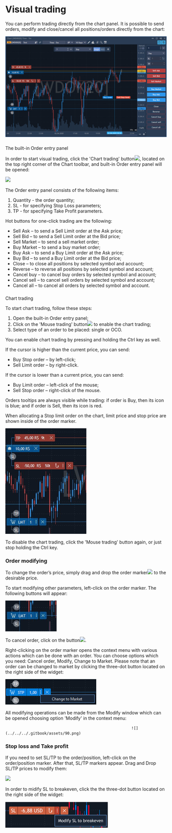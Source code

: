 # Visual trading


You can perform trading directly from the chart panel. It is possible to send orders, modify and close/cancel all positions/orders directly from the chart:

![](../../../.gitbook/assets/new1%20%2817%29.jpg)

### 
The built-in Order entry panel 

In order to start visual trading, click the 'Chart trading' button![](../../../.gitbook/assets/83.png), 
located on the top right corner of the Chart toolbar, and built-in Order entry panel will be opened:

![](../../../.gitbook/assets/84.png)

The Order entry panel consists of the following items:

1. Quantity - the order quantity;
2. SL - for specifying Stop Loss parameters;
3. TP - for specifying Take Profit parameters.

Hot buttons for one-click trading are the following:

* Sell Ask – to send a Sell Limit order at the Ask price;
* Sell Bid – to send a Sell Limit order at the Bid price;
* Sell Market – to send a sell market order;
* Buy Market – to send a buy market order;
* Buy Ask – to send a Buy Limit order at the Ask price;
* Buy Bid – to send a Buy Limit order at the Bid price;
* Close – to close all positions by selected symbol and account;
* Reverse – to reverse all positions by selected symbol and account;
* Cancel buy – to cancel buy orders by selected symbol and account;
* Cancel sell – to cancel sell orders by selected symbol and account;
* Cancel all – to cancel all orders by selected symbol and account.

### 
Chart trading

To start chart trading, follow these steps:

1. Оpen the built-in Order entry panel;
2. Click on the 'Mouse trading' button![](../../../.gitbook/assets/85.png)
   to enable the chart trading;
3. Select type of an order to be placed: single or OCO.

You can enable chart trading by pressing and holding the Ctrl key as well.

If the cursor is higher than the current price, you can send:

* Buy Stop order – by left-click;
* Sell Limit order – by right-click.

If the cursor is lower than a current price, you can send:

* Buy Limit order – left-click of the mouse;
* Sell Stop order – right-click of the mouse.

Orders tooltips are always visible while trading: if order is Buy, then its icon is blue; and if order is Sell, then its icon is red.

When allocating a Stop limit order on the chart, limit price and stop price are shown inside of the order marker.

![](../../../.gitbook/assets/new2%20%288%29.jpg)

To disable the chart trading, click the 'Mouse trading' button again, or just stop holding the Ctrl key.

### Order modifying

To change the order’s price, simply drag and drop the order marker![](../../../.gitbook/assets/87.png)
to the desirable price.

To start modifying other parameters, left-click on the order marker. The following buttons will appear:

![](../../../.gitbook/assets/new3%20%284%29.jpg)

To cancel order, click on the button![](../../../.gitbook/assets/89.png).

Right-clicking on the order marker opens the context menu with various actions which can be done with an order. You can choose options which you need: Cancel order, Modify, Change to Market. Please note that an order can be changed to market by clicking the three-dot button located on the right side of the widget:

![](../../../.gitbook/assets/image%20%2896%29.png)

All modifying operations can be made from the Modify window which can be opened choosing option 'Modify' in the context menu:

                                                           ![](../../../.gitbook/assets/90.png)

### Stop loss and Take profit

If you need to set SL/TP to the order/position, left-click on the order/position marker. After that, SL/TP markers appear. Drag and Drop SL/TP prices to modify them:

![](../../../.gitbook/assets/91.png)

In order to midify SL to breakeven, click the the three-dot button located on the right side of the widget:

![](../../../.gitbook/assets/image%20%2898%29.png)

